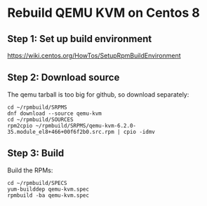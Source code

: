 Rebuild QEMU KVM on Centos 8
============================

Step 1: Set up build environment
--------------------------------

https://wiki.centos.org/HowTos/SetupRpmBuildEnvironment


Step 2: Download source
-----------------------

The qemu tarball is too big for github, so download separately:

    cd ~/rpmbuild/SRPMS
    dnf download --source qemu-kvm
    cd ~/rpmbuild/SOURCES
    rpm2cpio ~/rpmbuild/SRPMS/qemu-kvm-6.2.0-35.module_el8+466+00f6f2b0.src.rpm | cpio -idmv
 

Step 3: Build
-------------

Build the RPMs:

    cd ~/rpmbuild/SPECS
    yum-builddep qemu-kvm.spec
    rpmbuild -ba qemu-kvm.spec
